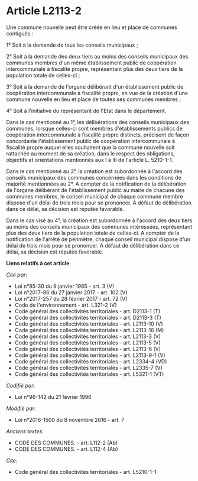 # Article L2113-2

Une commune nouvelle peut être créée en lieu et place de communes contiguës : 

1° Soit à la demande de tous les conseils municipaux ; 

2° Soit à la demande des deux tiers au moins des conseils municipaux des communes membres d'un même établissement public de
coopération intercommunale à fiscalité propre, représentant plus des deux tiers de la population totale de celles-ci ; 

3° Soit à la demande de l'organe délibérant d'un établissement public de coopération intercommunale à fiscalité propre, en
vue de la création d'une commune nouvelle en lieu et place de toutes ses communes membres ; 

4° Soit à l'initiative du représentant de l'Etat dans le département. 

Dans le cas mentionné au 1°, les délibérations des conseils municipaux des communes, lorsque celles-ci sont membres
d'établissements publics de coopération intercommunale à fiscalité propre distincts, précisent de façon concordante
l'établissement public de coopération intercommunale à fiscalité propre auquel elles souhaitent que la commune nouvelle soit
rattachée au moment de sa création, dans le respect des obligations, objectifs et orientations mentionnés aux I à III de
l'article L. 5210-1-1. 

Dans le cas mentionné au 3°, la création est subordonnée à l'accord des conseils municipaux des communes concernées dans les
conditions de majorité mentionnées au 2°. A compter de la notification de la délibération de l'organe délibérant de
l'établissement public au maire de chacune des communes membres, le conseil municipal de chaque commune membre dispose d'un
délai de trois mois pour se prononcer. A défaut de délibération dans ce délai, sa décision est réputée favorable. 

Dans le cas visé au 4°, la création est subordonnée à l'accord des deux tiers au moins des conseils municipaux des communes
intéressées, représentant plus des deux tiers de la population totale de celles-ci. A compter de la notification de l'arrêté
de périmètre, chaque conseil municipal dispose d'un délai de trois mois pour se prononcer. A défaut de délibération dans ce
délai, sa décision est réputée favorable.

**Liens relatifs à cet article**

_Cité par_:

  - Loi n°85-30 du 9 janvier 1985 - art. 3 (V)
  - Loi n°2017-86 du 27 janvier 2017 - art. 102 (V)
  - Loi n°2017-257 du 28 février 2017 - art. 72 (V)
  - Code de l'environnement - art. L321-2 (V)
  - Code général des collectivités territoriales - art. D2113-1 (T)
  - Code général des collectivités territoriales - art. D2113-3 (T)
  - Code général des collectivités territoriales - art. L2113-10 (V)
  - Code général des collectivités territoriales - art. L2113-16 (M)
  - Code général des collectivités territoriales - art. L2113-3 (V)
  - Code général des collectivités territoriales - art. L2113-5 (V)
  - Code général des collectivités territoriales - art. L2113-6 (V)
  - Code général des collectivités territoriales - art. L2113-9-1 (V)
  - Code général des collectivités territoriales - art. L2334-4 (VD)
  - Code général des collectivités territoriales - art. L2335-7 (V)
  - Code général des collectivités territoriales - art. L5321-1 (VT)

_Codifié par_:

  - Loi n°96-142 du 21 février 1996

_Modifié par_:

  - Loi n°2016-1500 du 8 novembre 2016 - art. 7

_Anciens textes_:

  - CODE DES COMMUNES. - art. L112-2 (Ab)
  - CODE DES COMMUNES. - art. L112-4 (Ab)

_Cite_:

  - Code général des collectivités territoriales - art. L5210-1-1
